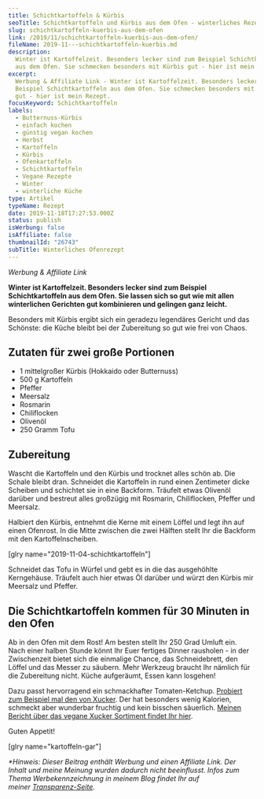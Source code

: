 ```yaml
---
title: Schichtkartoffeln & Kürbis
seoTitle: Schichtkartoffeln und Kürbis aus dem Ofen - winterliches Rezept
slug: schichtkartoffeln-kuerbis-aus-dem-ofen
link: /2019/11/schichtkartoffeln-kuerbis-aus-dem-ofen/
fileName: 2019-11---schichtkartoffeln-kuerbis.md
description:
  Winter ist Kartoffelzeit. Besonders lecker sind zum Beispiel Schichtkartoffeln
  aus dem Ofen. Sie schmecken besonders mit Kürbis gut - hier ist mein Rezept.
excerpt:
  Werbung & Affiliate Link - Winter ist Kartoffelzeit. Besonders lecker sind zum
  Beispiel Schichtkartoffeln aus dem Ofen. Sie schmecken besonders mit Kürbis
  gut - hier ist mein Rezept.
focusKeyword: Schichtkartoffeln
labels:
  - Butternuss-Kürbis
  - einfach kochen
  - günstig vegan kochen
  - Herbst
  - Kartoffeln
  - Kürbis
  - Ofenkartoffeln
  - Schichtkartoffeln
  - Vegane Rezepte
  - Winter
  - winterliche Küche
type: Artikel
typeName: Rezept
date: 2019-11-18T17:27:53.000Z
status: publish
isWerbung: false
isAffiliate: false
thumbnailId: "26743"
subTitle: Winterliches Ofenrezept
---
```


<em>Werbung &amp; Affiliate Link</em>

<strong>Winter ist Kartoffelzeit. Besonders lecker sind zum Beispiel
Schichtkartoffeln aus dem Ofen. Sie lassen sich so gut wie mit allen
winterlichen Gerichten gut kombinieren und gelingen ganz leicht.</strong>

Besonders mit Kürbis ergibt sich ein geradezu legendäres Gericht und das
Schönste: die Küche bleibt bei der Zubereitung so gut wie frei von Chaos.

## Zutaten für zwei große Portionen

<ul>
    <li>1 mittelgroßer Kürbis (Hokkaido oder Butternuss)</li>
    <li>500 g Kartoffeln</li>
    <li>Pfeffer</li>
    <li>Meersalz</li>
    <li>Rosmarin</li>
    <li>Chiliflocken</li>
    <li>Olivenöl</li>
    <li>250 Gramm Tofu</li>
</ul>

## Zubereitung

Wascht die Kartoffeln und den Kürbis und trocknet alles schön ab. Die Schale
bleibt dran. Schneidet die Kartoffeln in rund einen Zentimeter dicke Scheiben
und schichtet sie in eine Backform. Träufelt etwas Olivenöl darüber und bestreut
alles großzügig mit Rosmarin, Chiliflocken, Pfeffer und Meersalz.

Halbiert den Kürbis, entnehmt die Kerne mit einem Löffel und legt ihn auf einen
Ofenrost. In die Mitte zwischen die zwei Hälften stellt Ihr die Backform mit den
Kartoffelnscheiben.

[glry name="2019-11-04-schichtkartoffeln"]

Schneidet das Tofu in Würfel und gebt es in die das ausgehöhlte Kerngehäuse.
Träufelt auch hier etwas Öl darüber und würzt den Kürbis mir Meersalz und
Pfeffer.

## Die Schichtkartoffeln kommen für 30 Minuten in den Ofen

Ab in den Ofen mit dem Rost! Am besten stellt Ihr 250 Grad Umluft ein. Nach
einer halben Stunde könnt Ihr Euer fertiges Dinner rausholen - in der
Zwischenzeit bietet sich die einmalige Chance, das Schneidebrett, den Löffel und
das Messer zu säubern. Mehr Werkzeug braucht Ihr nämlich für die Zubereitung
nicht. Küche aufgeräumt, Essen kann losgehen!

Dazu passt hervorragend ein schmackhafter Tomaten-Ketchup.
<a href="http://tidd.ly/3a78d1a7" target="_blank" rel="noopener nofollow">Probiert
zum Beispiel mal den von Xucker</a>. Der hat besonders wenig Kalorien, schmeckt
aber wunderbar fruchtig und kein bisschen säuerlich.
<a href="https://wp.me/p533wO-6WI">Meinen Bericht über das vegane Xucker
Sortiment findet Ihr hier</a>.

Guten Appetit!

[glry name="kartoffeln-gar"]

<em>\*Hinweis: Dieser Beitrag enthält Werbung und einen Affiliate Link. Der
Inhalt und meine Meinung wurden dadurch nicht beeinflusst. Infos zum Thema
Werbekennzeichnung in meinem Blog findet Ihr auf
meiner <a href="https://cardamonchai.com/werbung/">Transparenz-Seite</a>.</em>
